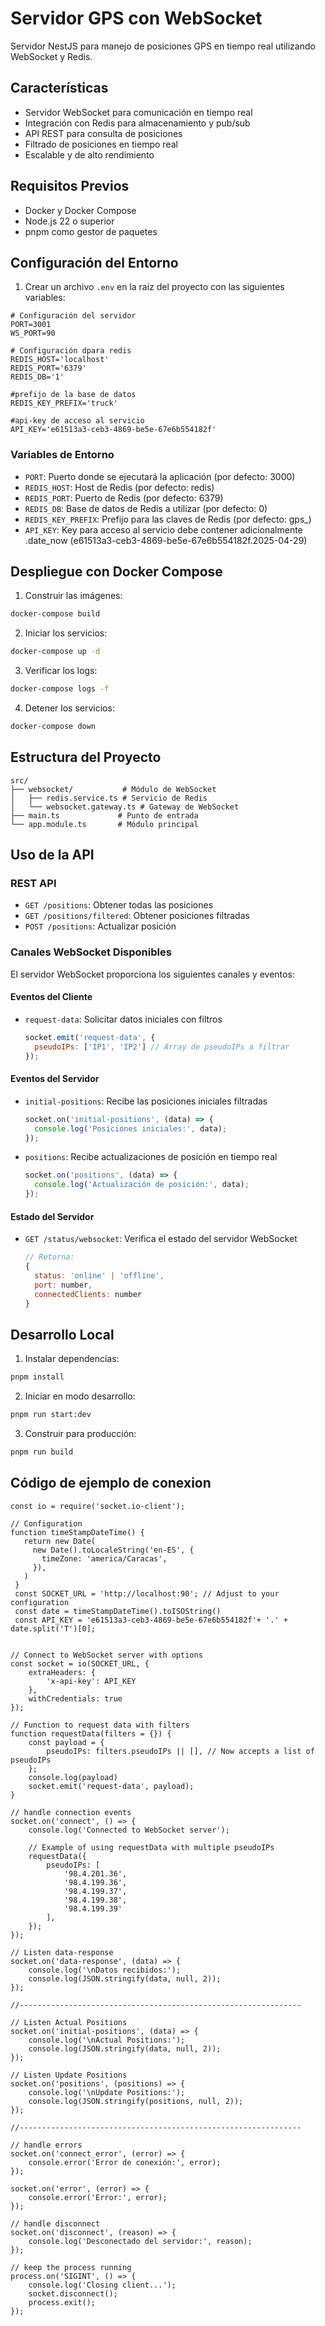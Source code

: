 # Servidor GPS con WebSocket

Servidor NestJS para manejo de posiciones GPS en tiempo real utilizando WebSocket y Redis.

## Características

- Servidor WebSocket para comunicación en tiempo real
- Integración con Redis para almacenamiento y pub/sub
- API REST para consulta de posiciones
- Filtrado de posiciones en tiempo real
- Escalable y de alto rendimiento

## Requisitos Previos

- Docker y Docker Compose
- Node.js 22 o superior
- pnpm como gestor de paquetes

## Configuración del Entorno

1. Crear un archivo `.env` en la raíz del proyecto con las siguientes variables:

```env
# Configuración del servidor
PORT=3001
WS_PORT=90
 
# Configuración dpara redis
REDIS_HOST='localhost'
REDIS_PORT='6379'
REDIS_DB='1'
 
#prefijo de la base de datos
REDIS_KEY_PREFIX='truck'
 
#api-key de acceso al servicio
API_KEY='e61513a3-ceb3-4869-be5e-67e6b554182f'
```

### Variables de Entorno

- `PORT`: Puerto donde se ejecutará la aplicación (por defecto: 3000)
- `REDIS_HOST`: Host de Redis (por defecto: redis)
- `REDIS_PORT`: Puerto de Redis (por defecto: 6379)
- `REDIS_DB`: Base de datos de Redis a utilizar (por defecto: 0)
- `REDIS_KEY_PREFIX`: Prefijo para las claves de Redis (por defecto: gps_)
- `API_KEY`: Key para acceso al servicio debe contener adicionalmente .date_now (e61513a3-ceb3-4869-be5e-67e6b554182f.2025-04-29)

## Despliegue con Docker Compose

1. Construir las imágenes:

```bash
docker-compose build
```

2. Iniciar los servicios:

```bash
docker-compose up -d
```

3. Verificar los logs:

```bash
docker-compose logs -f
```

4. Detener los servicios:

```bash
docker-compose down
```

## Estructura del Proyecto

```
src/
├── websocket/           # Módulo de WebSocket
│   ├── redis.service.ts # Servicio de Redis
│   └── websocket.gateway.ts # Gateway de WebSocket
├── main.ts             # Punto de entrada
└── app.module.ts       # Módulo principal
```

## Uso de la API



### REST API

- `GET /positions`: Obtener todas las posiciones
- `GET /positions/filtered`: Obtener posiciones filtradas
- `POST /positions`: Actualizar posición

### Canales WebSocket Disponibles

El servidor WebSocket proporciona los siguientes canales y eventos:

#### Eventos del Cliente
- `request-data`: Solicitar datos iniciales con filtros
  ```javascript
  socket.emit('request-data', {
    pseudoIPs: ['IP1', 'IP2'] // Array de pseudoIPs a filtrar
  });
  ```

#### Eventos del Servidor
- `initial-positions`: Recibe las posiciones iniciales filtradas
  ```javascript
  socket.on('initial-positions', (data) => {
    console.log('Posiciones iniciales:', data);
  });
  ```

- `positions`: Recibe actualizaciones de posición en tiempo real
  ```javascript
  socket.on('positions', (data) => {
    console.log('Actualización de posición:', data);
  });
  ```

#### Estado del Servidor
- `GET /status/websocket`: Verifica el estado del servidor WebSocket
  ```javascript
  // Retorna:
  {
    status: 'online' | 'offline',
    port: number,
    connectedClients: number
  }
  ```

## Desarrollo Local

1. Instalar dependencias:
```bash
pnpm install
```

2. Iniciar en modo desarrollo:
```bash
pnpm run start:dev
```

3. Construir para producción:
```bash
pnpm run build
```
## Código de ejemplo de conexion

```
const io = require('socket.io-client');

// Configuration
function timeStampDateTime() {
   return new Date(
     new Date().toLocaleString('en-ES', {
       timeZone: 'america/Caracas',
     }),
   )
 }
 const SOCKET_URL = 'http://localhost:90'; // Adjust to your configuration
 const date = timeStampDateTime().toISOString()
 const API_KEY = 'e61513a3-ceb3-4869-be5e-67e6b554182f'+ '.' + date.split('T')[0];


// Connect to WebSocket server with options
const socket = io(SOCKET_URL, {
    extraHeaders: {
        'x-api-key': API_KEY
    },
    withCredentials: true
});

// Function to request data with filters
function requestData(filters = {}) {
    const payload = {
        pseudoIPs: filters.pseudoIPs || [], // Now accepts a list of pseudoIPs
    };
    console.log(payload)
    socket.emit('request-data', payload);
}

// handle connection events
socket.on('connect', () => {
    console.log('Connected to WebSocket server');
    
    // Example of using requestData with multiple pseudoIPs
    requestData({
        pseudoIPs: [
            '98.4.201.36',
            '98.4.199.36',
            '98.4.199.37',
            '98.4.199.38',
            '98.4.199.39'
        ],
    });
});

// Listen data-response
socket.on('data-response', (data) => {
    console.log('\nDatos recibidos:');
    console.log(JSON.stringify(data, null, 2));
});

//---------------------------------------------------------------

// Listen Actual Positions
socket.on('initial-positions', (data) => {
    console.log('\nActual Positions:');
    console.log(JSON.stringify(data, null, 2));
});

// Listen Update Positions
socket.on('positions', (positions) => {
    console.log('\nUpdate Positions:');
    console.log(JSON.stringify(positions, null, 2));
});

//---------------------------------------------------------------

// handle errors
socket.on('connect_error', (error) => {
    console.error('Error de conexión:', error);
});

socket.on('error', (error) => {
    console.error('Error:', error);
});

// handle disconnect
socket.on('disconnect', (reason) => {
    console.log('Desconectado del servidor:', reason);
});

// keep the process running
process.on('SIGINT', () => {
    console.log('Closing client...');
    socket.disconnect();
    process.exit();
});
```
